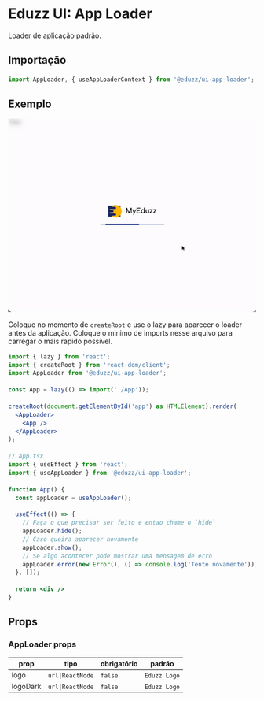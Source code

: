 # Eduzz UI: App Loader

Loader de aplicação padrão.

## Importação

```ts
import AppLoader, { useAppLoaderContext } from '@eduzz/ui-app-loader';
```

## Exemplo

<img src='./example.gif' />

Coloque no momento de `createRoot` e use o lazy para aparecer o loader antes da aplicação.
Coloque o minimo de imports nesse arquivo para carregar o mais rapido possível.

```jsx
import { lazy } from 'react';
import { createRoot } from 'react-dom/client';
import AppLoader from '@eduzz/ui-app-loader'; 

const App = lazy(() => import('./App'));

createRoot(document.getElementById('app') as HTMLElement).render(
  <AppLoader>
    <App />
  </AppLoader>
);

// App.tsx
import { useEffect } from 'react';
import { useAppLoader } from '@eduzz/ui-app-loader';

function App() {
  const appLoader = useAppLoader();

  useEffect(() => {
    // Faça o que precisar ser feito e entao chame o `hide`
    appLoader.hide();
    // Caso queira aparecer novamente
    appLoader.show();
    // Se algo acontecer pode mostrar uma mensagem de erro
    appLoader.error(new Error(), () => console.log('Tente novamente'));
  }, []);

  return <div />
}

```

## Props

### AppLoader props

| prop     | tipo             | obrigatório | padrão       |
|----------|------------------|-------------|--------------|
| logo     | `url\|ReactNode` | `false`     | `Eduzz Logo` |
| logoDark | `url\|ReactNode` | `false`     | `Eduzz Logo` |
